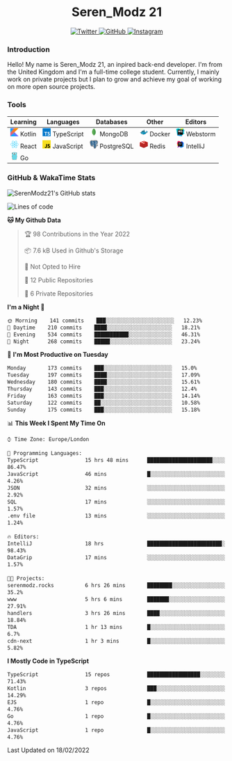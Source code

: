 <div align="center">
  <h1>Seren_Modz 21</h1>
  <a href="https://twitter.com/SerenModz21">
    <img alt="Twitter" src="https://img.shields.io/badge/twitter%20-%231DA1F2.svg?&style=for-the-badge&logo=Twitter&logoColor=white">
  </a>
  <a href="https://github.com/SerenModz21">
    <img alt="GitHub" src="https://img.shields.io/badge/github%20-%23121011.svg?&style=for-the-badge&logo=github&logoColor=white">
  </a>
  <a href="https://www.instagram.com/serenmodz21">
    <img alt="Instagram" src="https://img.shields.io/badge/instagram%20-%23E4405F.svg?&style=for-the-badge&logo=Instagram&logoColor=white">
  </a>
</div>

### Introduction

Hello! My name is Seren_Modz 21, an inpired back-end developer. I'm from the United Kingdom and I'm a full-time college student. Currently, I mainly work on private projects but I plan to grow and achieve my goal of working on more open source projects. 

### Tools

 **Learning**                                        | **Languages**                                               | **Databases**                                               | **Other**                                           | **Editors**                                                  
-----------------------------------------------------|-------------------------------------------------------------|-------------------------------------------------------------|-----------------------------------------------------|--------------------------------------------------------------
 <img width="19px" src="./assets/kotlin.svg"> Kotlin | <img width="19px" src="./assets/typescript.svg"> TypeScript | <img width="19px" src="./assets/mongodb.svg"> MongoDB       | <img width="19px" src="./assets/docker.svg"> Docker | <img width="19px" src="./assets/webstorm.svg"> Webstorm      
 <img width="19px" src="./assets/react.svg"> React   | <img width="19px" src="./assets/javascript.svg"> JavaScript | <img width="19px" src="./assets/postgresql.svg"> PostgreSQL | <img width="19px" src="./assets/redis.svg"> Redis   | <img width="19px" src="./assets/intellij-idea.svg"> IntelliJ
 <img width="19px" src="./assets/go.svg"> Go         |                                                             |                                                             |                                                     |                                                                                                               

### GitHub & WakaTime Stats

![SerenModz21's GitHub stats](https://github-readme-stats.vercel.app/api?username=SerenModz21&show_icons=true&theme=dark)

<!--START_SECTION:waka-->
![Lines of code](https://img.shields.io/badge/From%20Hello%20World%20I%27ve%20Written-42859%20lines%20of%20code-blue)

**🐱 My Github Data** 

> 🏆 98 Contributions in the Year 2022
 > 
> 📦 7.6 kB Used in Github's Storage 
 > 
> 🚫 Not Opted to Hire
 > 
> 📜 12 Public Repositories 
 > 
> 🔑 6 Private Repositories  
 > 
**I'm a Night 🦉** 

```text
🌞 Morning    141 commits    ███░░░░░░░░░░░░░░░░░░░░░░   12.23% 
🌆 Daytime    210 commits    ████░░░░░░░░░░░░░░░░░░░░░   18.21% 
🌃 Evening    534 commits    ███████████░░░░░░░░░░░░░░   46.31% 
🌙 Night      268 commits    █████░░░░░░░░░░░░░░░░░░░░   23.24%

```
📅 **I'm Most Productive on Tuesday** 

```text
Monday       173 commits    ███░░░░░░░░░░░░░░░░░░░░░░   15.0% 
Tuesday      197 commits    ████░░░░░░░░░░░░░░░░░░░░░   17.09% 
Wednesday    180 commits    ████░░░░░░░░░░░░░░░░░░░░░   15.61% 
Thursday     143 commits    ███░░░░░░░░░░░░░░░░░░░░░░   12.4% 
Friday       163 commits    ███░░░░░░░░░░░░░░░░░░░░░░   14.14% 
Saturday     122 commits    ██░░░░░░░░░░░░░░░░░░░░░░░   10.58% 
Sunday       175 commits    ███░░░░░░░░░░░░░░░░░░░░░░   15.18%

```


📊 **This Week I Spent My Time On** 

```text
⌚︎ Time Zone: Europe/London

💬 Programming Languages: 
TypeScript               15 hrs 48 mins      █████████████████████░░░░   86.47% 
JavaScript               46 mins             █░░░░░░░░░░░░░░░░░░░░░░░░   4.26% 
JSON                     32 mins             ░░░░░░░░░░░░░░░░░░░░░░░░░   2.92% 
SQL                      17 mins             ░░░░░░░░░░░░░░░░░░░░░░░░░   1.57% 
.env file                13 mins             ░░░░░░░░░░░░░░░░░░░░░░░░░   1.24%

🔥 Editors: 
IntelliJ                 18 hrs              ████████████████████████░   98.43% 
DataGrip                 17 mins             ░░░░░░░░░░░░░░░░░░░░░░░░░   1.57%

🐱‍💻 Projects: 
serenmodz.rocks          6 hrs 26 mins       ████████░░░░░░░░░░░░░░░░░   35.2% 
www                      5 hrs 6 mins        ███████░░░░░░░░░░░░░░░░░░   27.91% 
handlers                 3 hrs 26 mins       ████░░░░░░░░░░░░░░░░░░░░░   18.84% 
TDA                      1 hr 13 mins        █░░░░░░░░░░░░░░░░░░░░░░░░   6.7% 
cdn-next                 1 hr 3 mins         █░░░░░░░░░░░░░░░░░░░░░░░░   5.82%

```

**I Mostly Code in TypeScript** 

```text
TypeScript               15 repos            █████████████████░░░░░░░░   71.43% 
Kotlin                   3 repos             ███░░░░░░░░░░░░░░░░░░░░░░   14.29% 
EJS                      1 repo              █░░░░░░░░░░░░░░░░░░░░░░░░   4.76% 
Go                       1 repo              █░░░░░░░░░░░░░░░░░░░░░░░░   4.76% 
JavaScript               1 repo              █░░░░░░░░░░░░░░░░░░░░░░░░   4.76%

```



 Last Updated on 18/02/2022
<!--END_SECTION:waka-->
